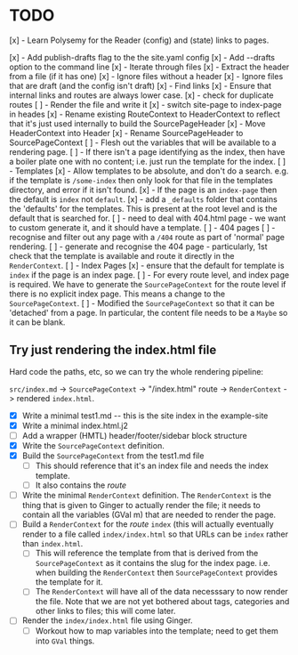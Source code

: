 # TODO

[x] - Learn Polysemy for the Reader (config) and (state) links to pages.

[x] - Add publish-drafts flag to the the site.yaml config
[x] - Add --drafts option to the command line
[x] - Iterate through files
[x] - Extract the header from a file (if it has one)
[x] - Ignore files without a header
[x] - Ignore files that are draft (and the config isn't draft)
[x] - Find links
[x] - Ensure that internal links and routes are always lower case.
[x] - check for duplicate routes
[ ] - Render the file and write it
[x] - switch site-page to index-page in heades
[x] - Rename existing RouteContext to HeaderContext to reflect that it's just
      used internally to build the SourcePageHeader
[x] - Move HeaderContext into Header
[x] - Rename SourcePageHeader to SourcePageContext
[ ] - Flesh out the variables that will be available to a rendering page.
[ ] - If there isn't a page identifying as the index, then have a boiler plate
      one with no content; i.e. just run the template for the index.
[ ] - Templates
  [x] - Allow templates to be absolute, and don't do a search.  e.g. if the
        template is `/some-index` then only look for that file in the templates
	directory, and error if it isn't found.
  [x] - If the page is an `index-page` then the default is `index` not
        `default`.
  [x] - add a `_defaults` folder that contains the 'defaults' for the
	templates.  This is present at the root level and is the default that
	is searched for.
  [ ] - need to deal with 404.html page - we want to custom generate it, and it
        should have a template.
[ ] - 404 pages
  [ ] - recognise and filter out any page with a `/404` route as part of
        'normal' page rendering.
  [ ] - generate and recognise the 404 page - particularly, 1st check that the
        template is available and route it directly in the `RenderContext`.
[ ] - Index Pages
  [x] - ensure that the default for template is `index` if the page is an index
        page.
  [ ] - For every route level, and index page is required.  We have to generate
	the `SourcePageContext` for the route level if there is no explicit
	index page.  This means a change to the `SourcePageContext`.
  [ ] - Modified the `SourcePageContext` so that it can be 'detached' from
	a page. In particular, the content file needs to be a `Maybe` so it can
	be blank.


## Try just rendering the index.html file

Hard code the paths, etc, so we can try the whole rendering pipeline:

  `src/index.md` -> `SourcePageContext` -> "/index.html" route -> `RenderContext` ->
  rendered `index.html`.

* [x] Write a minimal test1.md  -- this is the site index in the example-site
* [x] Write a minimal index.html.j2
* [ ] Add a wrapper (HMTL) header/footer/sidebar block structure
* [x] Write the `SourcePageContext` definition.
* [x] Build the `SourcePageContext` from the test1.md file
  * [ ] This should reference that it's an index file and needs the index
        template.
  * [ ] It also contains the *route*
* [ ] Write the minimal `RenderContext` definition.  The `RenderContext` is the
      thing that is given to Ginger to actually render the file; it needs to
      contain all the variables (GVal m) that are needed to render the page.
* [ ] Build a `RenderContext` for the *route* `index` (this will actually
      eventually render to a file called `index/index.html` so that URLs can be
      `index` rather than `index.html`.
  * [ ] This will reference the template from that is derived from the
	`SourcePageContext` as it contains the slug for the index page.  i.e.
	when building the `RenderContext` then `SourcePageContext` provides the
	template for it.
  * [ ] The `RenderContext` will have all of the data necesssary to now render
        the file.  Note that we are not yet bothered about tags, categories and
        other links to files; this will come later.
* [ ] Render the `index/index.html` file using Ginger.
  * [ ] Workout how to map variables into the template; need to get them into
        `GVal` things.
